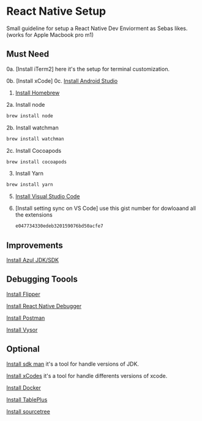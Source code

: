 # React Native Setup
Small guideline for setup a React Native Dev Enviorment as Sebas likes. (works for Apple Macbook pro m1)

## Must Need

0a. [Install iTerm2]
here it's the setup for terminal customization.

0b. [Install xCode]
0c. [Install Android Studio](https://developer.android.com/studio/?gclsrc=aw.ds&gclid=Cj0KCQiA7oyNBhDiARIsADtGRZaErg_w4xriyelq1Axe2r-bD10rIczhLuaLshjNRyhgiUWrcrMWoxsaAuHsEALw_wcB)

1.  [Install Homebrew](https://docs.brew.sh/Installation)

2a. Install node
```bash
brew install node
```

2b. Install watchman
```bash
brew install watchman
```

2c. Install Cocoapods
```bash
brew install cocoapods
```

3.  Install Yarn
```bash
brew install yarn
```

5.  [Install Visual Studio Code](https://code.visualstudio.com/download)

6.  [Install setting sync on VS Code]
    use this gist number for dowloaand all the extensions
    ```bash
    e047734330edeb320159076bd50acfe7
    ```

## Improvements
[Install Azul JDK/SDK](https://shift.infinite.red/dont-use-the-wrong-jdk-for-react-native-if-you-re-using-an-m1-mac-252533dd47a2)

## Debugging Toools

[Install Flipper](https://fbflipper.com/)

[Install React Native Debugger](https://github.com/jhen0409/react-native-debugger)

[Install Postman](https://www.postman.com/downloads/)

[Install Vysor](https://www.vysor.io/)

## Optional

[Install sdk man](https://sdkman.io/install)
it's a tool for handle versions of JDK.

[Install xCodes](https://github.com/RobotsAndPencils/xcodes)
it's a tool for handle differents versions of xcode.

[Install Docker](https://hub.docker.com/)

[Install TablePlus](https://tableplus.com/)

[Install sourcetree](https://www.sourcetreeapp.com/)
